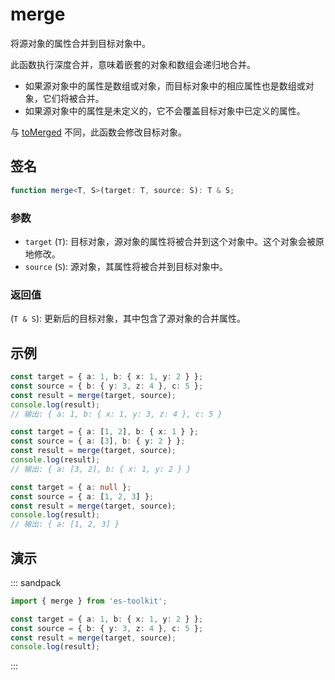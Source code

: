# merge

将源对象的属性合并到目标对象中。

此函数执行深度合并，意味着嵌套的对象和数组会递归地合并。

- 如果源对象中的属性是数组或对象，而目标对象中的相应属性也是数组或对象，它们将被合并。
- 如果源对象中的属性是未定义的，它不会覆盖目标对象中已定义的属性。

与 [toMerged](./toMerged.md) 不同，此函数会修改目标对象。

## 签名

```typescript
function merge<T, S>(target: T, source: S): T & S;
```

### 参数

- `target` (`T`): 目标对象，源对象的属性将被合并到这个对象中。这个对象会被原地修改。
- `source` (`S`): 源对象，其属性将被合并到目标对象中。

### 返回值

(`T & S`): 更新后的目标对象，其中包含了源对象的合并属性。

## 示例

```typescript
const target = { a: 1, b: { x: 1, y: 2 } };
const source = { b: { y: 3, z: 4 }, c: 5 };
const result = merge(target, source);
console.log(result);
// 输出: { a: 1, b: { x: 1, y: 3, z: 4 }, c: 5 }

const target = { a: [1, 2], b: { x: 1 } };
const source = { a: [3], b: { y: 2 } };
const result = merge(target, source);
console.log(result);
// 输出: { a: [3, 2], b: { x: 1, y: 2 } }

const target = { a: null };
const source = { a: [1, 2, 3] };
const result = merge(target, source);
console.log(result);
// 输出: { a: [1, 2, 3] }
```

## 演示

::: sandpack

```ts index.ts
import { merge } from 'es-toolkit';

const target = { a: 1, b: { x: 1, y: 2 } };
const source = { b: { y: 3, z: 4 }, c: 5 };
const result = merge(target, source);
console.log(result);
```

:::

